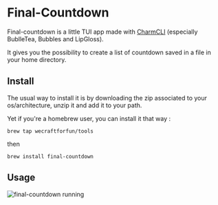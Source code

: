# Final-Countdown

Final-countdown is a little TUI app made with [CharmCLI](https://charm.sh/) (especially BublleTea, Bubbles and LipGloss).

It gives you the possibility to create a list of countdown saved in a file in your home directory.

## Install 

The usual way to install it is by downloading the zip associated to your os/architecture, unzip it and add it to your path.

Yet if you're a homebrew user, you can install it that way : 

`brew tap wecraftforfun/tools`

then 

`brew install final-countdown`


## Usage 

![final-countdown running](https://s7.gifyu.com/images/2022-03-27-19-14-11-47.gif "app running")
